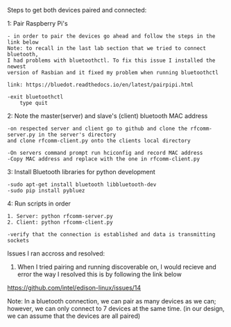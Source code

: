 Steps to get both devices paired and connected:

1: Pair Raspberry Pi's
	
	- in order to pair the devices go ahead and follow the steps in the link below
	Note: to recall in the last lab section that we tried to connect bluetooth, 
	I had problems with bluetoothctl. To fix this issue I installed the newest 
	version of Rasbian and it fixed my problem when running bluetoothctl

	link: https://bluedot.readthedocs.io/en/latest/pairpipi.html
	
	-exit bluetoothctl
		type quit

2: Note the master(server) and slave's (client) bluetooth MAC address

	-on respected server and client go to github and clone the rfcomm-server.py in the server's directory
	and clone rfcomm-client.py onto the clients local directory

	-On servers command prompt run hciconfig and record MAC address
	-Copy MAC address and replace with the one in rfcomm-client.py

3: Install Bluetooth libraries for python development

	-sudo apt-get install bluetooth libbluetooth-dev
	-sudo pip install pybluez

4: Run scripts in order

	1. Server: python rfcomm-server.py
	2. Client: python rfcomm-client.py

	-verify that the connection is established and data is transmitting sockets 




Issues I ran accross and resolved:
1. When I tried pairing and running discoverable on, I would recieve and error
the way I resolved this is by following the link below

https://github.com/intel/edison-linux/issues/14


Note: In a bluetooth connection, we can pair as many devices as we can; however, we 
can only connect to 7 devices at the same time. (in our design, we can assume that
the devices are all paired)

